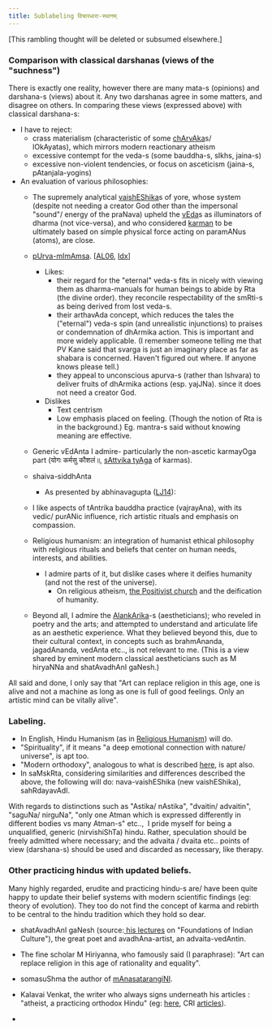```yaml
---
title: Sublabeling विचारधारा-स्थानम्
---
```


\[This rambling thought will be deleted or subsumed elsewhere.\]
  

### Comparison with classical darshanas (views of the "suchness")

There is exactly one reality, however there are many mata-s (opinions) and darshana-s (views) about it. Any two darshanas agree in some matters, and disagree on others. In comparing these views (expressed above) with classical darshana-s:

- I have to reject:
    - crass materialism (characteristic of some [chArvAka](http://en.wikipedia.org/wiki/Charvaka)s/ lOkAyatas), which mirrors modern reactionary atheism
    - excessive contempt for the veda-s (some bauddha-s, sIkhs, jaina-s)
    - excessive non-violent tendencies, or focus on asceticism (jaina-s, pAtanjala-yogins)
- An evaluation of various philosophies:
    - The supremely analytical [vaishEShika](http://en.wikipedia.org/wiki/Vaisheshika)s of yore, whose system (despite not needing a creator God other than the impersonal "sound"/ energy of the praNava) upheld the [vEda](http://en.wikipedia.org/wiki/Veda)s as illuminators of dharma (not vice-versa), and who considered [karman](http://en.wikipedia.org/wiki/Karma) to be ultimately based on simple physical force acting on paramANus (atoms), are close.
    - [pUrva-mImAmsa](http://en.wikipedia.org/wiki/Mim%C4%81%E1%B9%83s%C4%81). \[[AL06](http://www.advaita-vedanta.org/archives/advaita-l/2006-January/015679.html), [Idx](http://www.mimamsa.org/articles/brief_introduction.html)\]
        - Likes:
            - their regard for the "eternal" veda-s fits in nicely with viewing them as dharma-manuals for human beings to abide by Rta (the divine order). they reconcile respectability of the smRti-s as being derived from lost veda-s.
            - their arthavAda concept, which reduces the tales the ("eternal") veda-s spin (and unrealistic injunctions) to praises or condemnation of dhArmika action. This is important and more widely applicable. (I remember someone telling me that PV Kane said that svarga is just an imaginary place as far as shabara is concerned. Haven't figured out where. If anyone knows please tell.)
            - they appeal to unconscious apurva-s (rather than Ishvara) to deliver fruits of dhArmika actions (esp. yajJNa). since it does not need a creator God.
        - Dislikes
            - Text centrism
            - Low emphasis placed on feeling. (Though the notion of Rta is in the background.) Eg. mantra-s said without knowing meaning are effective.
    - Generic vEdAnta I admire- particularly the non-ascetic karmayOga part (योगः कर्मसु कौशलं॥, [sAttvika tyAga](http://en.wikipedia.org/w/index.php?title=Sattvika_tyaga) of karmas).
    - shaiva-siddhAnta
        - As presented by abhinavagupta ([LJ14](https://yogainternational.com/article/view/tantra-and-the-teachings-of-abhinavagupta)):
            
    - I like aspects of tAntrika bauddha practice (vajrayAna), with its vedic/ purANic influence, rich artistic rituals and emphasis on compassion.
    - Religious humanism: an integration of humanist ethical philosophy with religious rituals and beliefs that center on human needs, interests, and abilities.
        - I admire parts of it, but dislike cases where it deifies humanity (and not the rest of the universe).
            - On religious atheism, [the Positivist church](https://en.wikipedia.org/wiki/Religion_of_Humanity) and the deification of humanity.
    - Beyond all, I admire the [AlankArika](https://en.wikipedia.org/wiki/Indian_aesthetics)-s (aestheticians); who reveled in poetry and the arts; and attempted to understand and articulate life as an aesthetic experience. What they believed beyond this, due to their cultural context, in concepts such as brahmAnanda, jagadAnanda, vedAnta etc.., is not relevant to me. (This is a view shared by eminent modern classical aestheticians such as M hiryaNNa and shatAvadhAnI gaNesh.)

All said and done, I only say that "Art can replace religion in this age, one is alive and not a machine as long as one is full of good feelings. Only an artistic mind can be vitally alive".

### Labeling.

- In English, Hindu Humanism (as in [Religious Humanism](http://en.wikipedia.org/wiki/Religious_humanism)) will do.
- "Spirituality", if it means "a deep emotional connection with nature/ universe", is apt too.
- "Modern orthodoxy", analogous to what is described [here](https://agnimaan.wordpress.com/2015/08/31/modern-orthodoxy-as-a-glue-between-the-ultra-orthodox-and-the-liberal-the-jewish-example/), is apt also.
- In saMskRta, considering similarities and differences described the above, the following will do: nava-vaishEShika (new vaishEShika), sahRdayavAdI.

With regards to distinctions such as "Astika/ nAstika", "dvaitin/ advaitin", "saguNa/ nirguNa", "only one Atman which is expressed differently in different bodies vs many Atman-s" etc..,  I pride myself for being a unqualified, generic (nirvishiShTa) hindu. Rather, speculation should be freely admitted where necessary; and the advaita / dvaita etc.. points of view (darshana-s) should be used and discarded as necessary, like therapy.

### Other practicing hindus with updated beliefs.

Many highly regarded, erudite and practicing hindu-s are/ have been quite happy to update their belief systems with modern scientific findings (eg: theory of evolution). They too do not find the concept of karma and rebirth to be central to the hindu tradition which they hold so dear.

- shatAvadhAnI gaNesh (source:[ his lectures](https://www.youtube.com/playlist?list=PL2ounFpr5CwJt1MHN2xB8aHe6ip06Olgm) on "Foundations of Indian Culture"), the great poet and avadhAna-artist, an advaita-vedAntin.
- The fine scholar M Hiriyanna, who famously said (I paraphrase): "Art can replace religion in this age of rationality and equality".  
    
- somasuShma the author of [mAnasatarangiNI](http://manasataramgini.wordpress.com/).
- Kalavai Venkat, the writer who always signs underneath his articles : "atheist, a practicing orthodox Hindu" (eg: [here](http://www.indiafacts.co.in/chennai-bomb-blast-islamic-psyche/#sthash.sbCudF0Z.DVLvivr8.dpbs), CRI [articles](http://centreright.in/author/kalavai/#.VCwLtHWx3UY)).
-